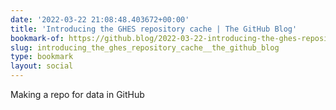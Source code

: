 ```yaml
---
date: '2022-03-22 21:08:48.403672+00:00'
title: 'Introducing the GHES repository cache | The GitHub Blog'
bookmark-of: https://github.blog/2022-03-22-introducing-the-ghes-repository-cache/
slug: introducing_the_ghes_repository_cache__the_github_blog
type: bookmark
layout: social
---
```

Making a repo for data in GitHub